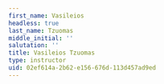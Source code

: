```yaml
---
first_name: Vasileios
headless: true
last_name: Tzuomas
middle_initial: ''
salutation: ''
title: Vasileios Tzuomas
type: instructor
uid: 02ef614a-2b62-e156-676d-113d457ad9ed
---
```

